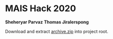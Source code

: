 # MAIS Hack 2020

**Sheheryar Parvaz**
**Thomas Jiralerspong**

Download and extract [archive.zip](https://www.kaggle.com/ma7555/cat-breeds-dataset) into project root.
